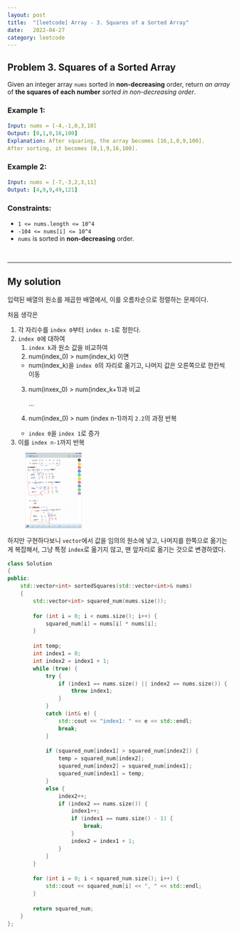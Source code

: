 ```yaml
---
layout: post
title:  "[leetcode] Array - 3. Squares of a Sorted Array"
date:   2022-04-27
category: leetcode
---
```


## Problem 3. Squares of a Sorted Array
Given an integer array `nums` sorted in **non-decreasing** order, return *an array* of **the squares of each number** *sorted in non-decreasing order*.

### Example 1:
```yaml
Input: nums = [-4,-1,0,3,10]
Output: [0,1,9,16,100]
Explanation: After squaring, the array becomes [16,1,0,9,100].
After sorting, it becomes [0,1,9,16,100].
```


### Example 2:
```yaml
Input: nums = [-7,-3,2,3,11]
Output: [4,9,9,49,121]
```

### Constraints:
* `1 <= nums.length <= 10^4`
* `-104 <= nums[i] <= 10^4`
* `nums` is sorted in **non-decreasing** order.

<br>

---
## My solution

입력된 배열의 원소를 제곱한 배열에서, 이를 오름차순으로 정렬하는 문제이다.

처음 생각은
1. 각 자리수를 `index 0`부터 `index n-1`로 정한다.
2. `index 0`에 대하여
    1. `index k`과 원소 값을 비교하여
    2. num(index_0) > num(index_k) 이면
      * num(index_k)을 `index 0`의 자리로 옮기고, 나머지 값은 오른쪽으로 한칸씩 이동
    3. num(inxex_0) > num(index_k+1)과 비교

       ...

    4. num(index_0) > num (index n-1)까지 `2.2`의 과정 반복
      * `index 0`을 `index 1`로 증가
3. 이를 `index n-1`까지 반복

<figure>
	<img src="/public/img/leetcode/leetcode-array-3.PNG" alt="" width="30%" height="30%"> 
</figure>

하지만 구현하다보니 `vector`에서 값을 임의의 원소에 넣고, 나머지를 한쪽으로 옮기는 게 복잡해서, 그냥 특정 `index`로 옮기지 않고, 맨 앞자리로 옮기는 것으로 변경하였다.

```cpp
class Solution
{
public:
    std::vector<int> sortedSquares(std::vector<int>& nums)
    {
        std::vector<int> squared_num(nums.size());

        for (int i = 0; i < nums.size(); i++) {
            squared_num[i] = nums[i] * nums[i];
        }

        int temp;
        int index1 = 0;
        int index2 = index1 + 1;
        while (true) {
            try {
                if (index1 == nums.size() || index2 == nums.size()) {
                    throw index1;
                }
            }
            catch (int& e) {
                std::cout << "index1: " << e << std::endl;
                break;
            }

            if (squared_num[index1] > squared_num[index2]) {
                temp = squared_num[index2];
                squared_num[index2] = squared_num[index1];
                squared_num[index1] = temp;
            }
            else {
                index2++;
                if (index2 == nums.size()) {
                    index1++;
                    if (index1 == nums.size() - 1) {
                        break;
                    }
                    index2 = index1 + 1;
                }
            }
        }

        for (int i = 0; i < squared_num.size(); i++) {
            std::cout << squared_num[i] << ", " << std::endl;
        }

        return squared_num;
    }
};
```